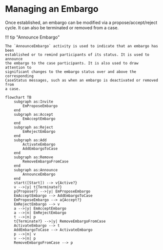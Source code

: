 # Managing an Embargo

Once established, an embargo can be modified via a propose/accept/reject cycle.
It can also be terminated or removed from a case.

!!! tip "Announce Embargo"

    The `AnnounceEmbargo` activity is used to indicate that an embargo has been
    established or to remind participants of its status. It is used to announce
    the embargo to the case participants. It is also used to draw attention to
    significant changes to the embargo status over and above the corresponding 
    CaseStatus messages, such as when an embargo is deactivated or removed from
    a case.

```mermaid
flowchart TB
    subgraph as:Invite
        EmProposeEmbargo
    end
    subgraph as:Accept
        EmAcceptEmbargo
    end
    subgraph as:Reject
        EmRejectEmbargo
    end
    subgraph as:Add
        ActivateEmbargo
        AddEmbargoToCase
    end
    subgraph as:Remove
        RemoveEmbargoFromCase
    end
    subgraph as:Announce
        AnnounceEmbargo
    end 
    start([Start]) --> v{Active?}
    v -->|y| t{Terminate?}
    p{Propose?} -->|y| EmProposeEmbargo
    EmAcceptEmbargo --> AddEmbargoToCase
    EmProposeEmbargo --> a{Accept?}
    EmRejectEmbargo --> v
    a -->|y| EmAcceptEmbargo
    a -->|n| EmRejectEmbargo
    t -->|n| p
    t{Terminate?} -->|y| RemoveEmbargoFromCase
    ActivateEmbargo --> t
    AddEmbargoToCase --> ActivateEmbargo
    p -->|n| v
    v -->|n| p
    RemoveEmbargoFromCase --> p
```
